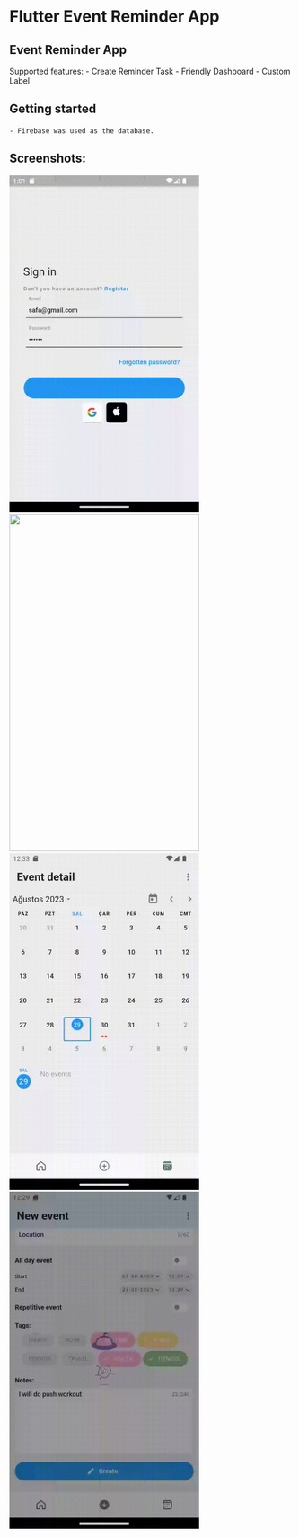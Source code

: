 # Flutter Event Reminder App

## Event Reminder App

Supported features:
    - Create Reminder Task
    - Friendly Dashboard
    - Custom Label

## Getting started
    
    - Firebase was used as the database.


## Screenshots:

<p float="left">
<img src="https://github.com/safauludogan/event_reminder_app/blob/master/assets/gif/login_gif.gif" width="338" height="600"/>

<img src="https://github.com/safauludogan/event_reminder_app/blob/master/assets/gif/create_event_gif.gif" width="338" height="600"/>

<img src="https://github.com/safauludogan/event_reminder_app/blob/master/assets/gif/event_detail_gif.gif" width="338" height="600"/>

<img src="https://github.com/safauludogan/event_reminder_app/blob/master/assets/gif/event_for_today_gif.gif" width="338" height="600"/>
</p>

